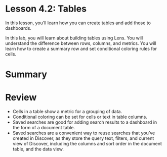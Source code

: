 # Lesson 4.2: Tables

In this lesson, you’ll learn how you can create tables and add those to dashboards.

In this lab, you will learn about building tables using Lens. You will understand the difference between rows, columns, and metrics. You will learn how to create a summary row and set conditional coloring rules for cells.

# Summary

# Review

- Cells in a table show a metric for a grouping of data.
- Conditional coloring can be set for cells or text in table columns.
- Saved searches are good for adding search results to a dashboard in the form of a document table.
- Saved searches are a convenient way to reuse searches that you’ve created in Discover, as they store the query text, filters, and current view of Discover, including the columns and sort order in the document table, and the data view.
